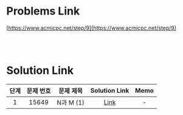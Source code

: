 # Problems Link

[https://www.acmicpc.net/step/9](https://www.acmicpc.net/step/9)

<br><br>

# Solution Link

| 단계 | 문제 번호 | 문제 제목 |           Solution Link            | Memo |
| :--: | :-------: | :-------: | :--------------------------------: | :--: |
|  1   |   15649   | N과 M (1) | [Link](../Solutions/15649_N과_M_1) |  -   |
